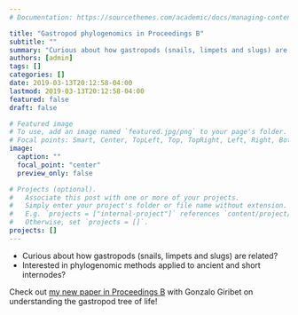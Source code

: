```yaml
---
# Documentation: https://sourcethemes.com/academic/docs/managing-content/

title: "Gastropod phylogenomics in Proceedings B"
subtitle: ""
summary: "Curious about how gastropods (snails, limpets and slugs) are related? Interested in phylogenomic methods applied to ancient and short internodes?"
authors: [admin]
tags: []
categories: []
date: 2019-03-13T20:12:58-04:00
lastmod: 2019-03-13T20:12:58-04:00
featured: false
draft: false

# Featured image
# To use, add an image named `featured.jpg/png` to your page's folder.
# Focal points: Smart, Center, TopLeft, Top, TopRight, Left, Right, BottomLeft, Bottom, BottomRight.
image:
  caption: ""
  focal_point: "center"
  preview_only: false

# Projects (optional).
#   Associate this post with one or more of your projects.
#   Simply enter your project's folder or file name without extension.
#   E.g. `projects = ["internal-project"]` references `content/project/deep-learning/index.md`.
#   Otherwise, set `projects = []`.
projects: []
---
```


- Curious about how gastropods (snails, limpets and slugs) are related?
- Interested in phylogenomic methods applied to ancient and short internodes?

Check out [my new paper in Proceedings B](https://doi.org/10.1098/rspb.2018.2776) with Gonzalo Giribet on understanding the gastropod tree of life!
